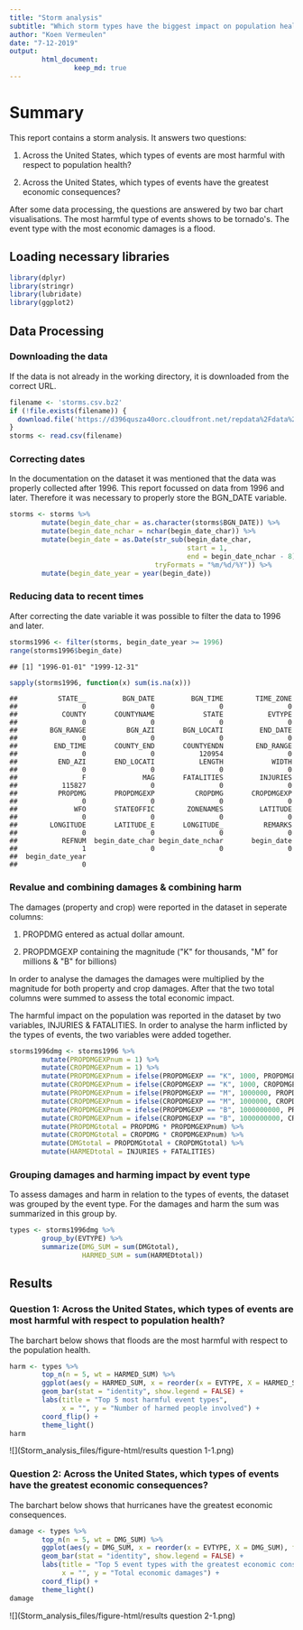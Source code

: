 ```yaml
---
title: "Storm analysis"
subtitle: "Which storm types have the biggest impact on population health and the economy?"
author: "Koen Vermeulen"
date: "7-12-2019"
output: 
        html_document:
                keep_md: true
---
```




# Summary
This report contains a storm analysis. It answers two questions: 

1. Across the United States, which types of events are most harmful with respect to population health?

2. Across the United States, which types of events have the greatest economic consequences?

After some data processing, the questions are answered by two bar chart visualisations. The most harmful type of events shows to be tornado's. The event type with the most economic damages is a flood.

## Loading necessary libraries


```r
library(dplyr)
library(stringr)
library(lubridate)
library(ggplot2)
```

## Data Processing

### Downloading the data

If the data is not already in the working directory, it is downloaded from the correct URL.


```r
filename <- 'storms.csv.bz2'
if (!file.exists(filename)) {
  download.file('https://d396qusza40orc.cloudfront.net/repdata%2Fdata%2FStormData.csv.bz2', filename)
}
storms <- read.csv(filename)
```

### Correcting dates

In the documentation on the dataset it was mentioned that the data was properly collected after 1996. This report focussed on data from 1996 and later. Therefore it was necessary to properly store the BGN_DATE variable. 


```r
storms <- storms %>%
        mutate(begin_date_char = as.character(storms$BGN_DATE)) %>%
        mutate(begin_date_nchar = nchar(begin_date_char)) %>%
        mutate(begin_date = as.Date(str_sub(begin_date_char, 
                                            start = 1,
                                            end = begin_date_nchar - 8), 
                                    tryFormats = "%m/%d/%Y")) %>%
        mutate(begin_date_year = year(begin_date))
```

### Reducing data to recent times

After correcting the date variable it was possible to filter the data to 1996 and later.


```r
storms1996 <- filter(storms, begin_date_year >= 1996)
range(storms1996$begin_date)
```

```
## [1] "1996-01-01" "1999-12-31"
```

```r
sapply(storms1996, function(x) sum(is.na(x)))
```

```
##          STATE__         BGN_DATE         BGN_TIME        TIME_ZONE 
##                0                0                0                0 
##           COUNTY       COUNTYNAME            STATE           EVTYPE 
##                0                0                0                0 
##        BGN_RANGE          BGN_AZI       BGN_LOCATI         END_DATE 
##                0                0                0                0 
##         END_TIME       COUNTY_END       COUNTYENDN        END_RANGE 
##                0                0           120954                0 
##          END_AZI       END_LOCATI           LENGTH            WIDTH 
##                0                0                0                0 
##                F              MAG       FATALITIES         INJURIES 
##           115827                0                0                0 
##          PROPDMG       PROPDMGEXP          CROPDMG       CROPDMGEXP 
##                0                0                0                0 
##              WFO       STATEOFFIC        ZONENAMES         LATITUDE 
##                0                0                0                0 
##        LONGITUDE       LATITUDE_E       LONGITUDE_          REMARKS 
##                0                0                0                0 
##           REFNUM  begin_date_char begin_date_nchar       begin_date 
##                1                0                0                0 
##  begin_date_year 
##                0
```

### Revalue and combining damages & combining harm

The damages (property and crop) were reported in the dataset in seperate columns: 

1. PROPDMG entered as actual dollar amount.

2. PROPDMGEXP containing the magnitude ("K" for thousands, "M" for millions & "B" for billions)

In order to analyse the damages the damages were multiplied by the magnitude for both property and crop damages. After that the two total columns were summed to assess the total economic impact.

The harmful impact on the population was reported in the dataset by two variables, INJURIES & FATALITIES. In order to analyse the harm inflicted by the types of events, the two variables were added together. 


```r
storms1996dmg <- storms1996 %>%
        mutate(PROPDMGEXPnum = 1) %>%
        mutate(CROPDMGEXPnum = 1) %>%
        mutate(PROPDMGEXPnum = ifelse(PROPDMGEXP == "K", 1000, PROPDMGEXPnum)) %>%
        mutate(CROPDMGEXPnum = ifelse(CROPDMGEXP == "K", 1000, CROPDMGEXPnum)) %>%
        mutate(PROPDMGEXPnum = ifelse(PROPDMGEXP == "M", 1000000, PROPDMGEXPnum)) %>%
        mutate(CROPDMGEXPnum = ifelse(CROPDMGEXP == "M", 1000000, CROPDMGEXPnum)) %>%
        mutate(PROPDMGEXPnum = ifelse(PROPDMGEXP == "B", 1000000000, PROPDMGEXPnum)) %>%
        mutate(CROPDMGEXPnum = ifelse(CROPDMGEXP == "B", 1000000000, CROPDMGEXPnum)) %>%
        mutate(PROPDMGtotal = PROPDMG * PROPDMGEXPnum) %>%
        mutate(CROPDMGtotal = CROPDMG * CROPDMGEXPnum) %>%
        mutate(DMGtotal = PROPDMGtotal + CROPDMGtotal) %>%
        mutate(HARMEDtotal = INJURIES + FATALITIES)
```

### Grouping damages and harming impact by event type

To assess damages and harm in relation to the types of events, the dataset was grouped by the event type. For the damages and harm the sum was summarized in this group by.


```r
types <- storms1996dmg %>%
        group_by(EVTYPE) %>%
        summarize(DMG_SUM = sum(DMGtotal),
                  HARMED_SUM = sum(HARMEDtotal))
```

## Results

### Question 1: Across the United States, which types of events are most harmful with respect to population health?

The barchart below shows that floods are the most harmful with respect to the population health.


```r
harm <- types %>%
        top_n(n = 5, wt = HARMED_SUM) %>%
        ggplot(aes(y = HARMED_SUM, x = reorder(x = EVTYPE, X = HARMED_SUM), fill=EVTYPE)) +
        geom_bar(stat = "identity", show.legend = FALSE) +
        labs(title = "Top 5 most harmful event types", 
             x = "", y = "Number of harmed people involved") +
        coord_flip() + 
        theme_light()
harm
```

![](Storm_analysis_files/figure-html/results question 1-1.png)<!-- -->

### Question 2: Across the United States, which types of events have the greatest economic consequences?

The barchart below shows that hurricanes have the greatest economic consequences. 


```r
damage <- types %>%
        top_n(n = 5, wt = DMG_SUM) %>%
        ggplot(aes(y = DMG_SUM, x = reorder(x = EVTYPE, X = DMG_SUM), fill=EVTYPE)) +
        geom_bar(stat = "identity", show.legend = FALSE) +
        labs(title = "Top 5 event types with the greatest economic consequences",
             x = "", y = "Total economic damages") +
        coord_flip() +
        theme_light()
damage
```

![](Storm_analysis_files/figure-html/results question 2-1.png)<!-- -->

